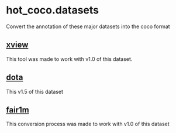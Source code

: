 # hot_coco.datasets
Convert the annotation of these major datasets into the coco format

## [xview](http://xviewdataset.org/)

This tool was made to work with v1.0 of this dataset.

## [dota](https://captain-whu.github.io/DOTA/dataset.html)

This v1.5 of this dataset

## [fair1m](https://eod-grss-ieee.com/dataset-detail/N0tpVnd4eTM2QUY4RkJMU0pweWdRQT09)

This conversion process was made to work with v1.0 of this dataset
